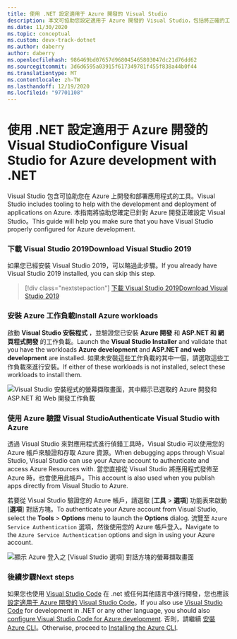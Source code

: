 ```yaml
---
title: 使用 .NET 設定適用于 Azure 開發的 Visual Studio
description: 本文可協助您設定適用于 Azure 開發的 Visual Studio，包括將正確的工作負載安裝並連接 Visual Studio 至您的 Azure 帳戶
ms.date: 11/30/2020
ms.topic: conceptual
ms.custom: devx-track-dotnet
ms.author: daberry
author: daberry
ms.openlocfilehash: 986469bd07657d968045465803047dc21d76dd62
ms.sourcegitcommit: 3d6d6595a03915f617349781f455f838a44b0f44
ms.translationtype: MT
ms.contentlocale: zh-TW
ms.lasthandoff: 12/19/2020
ms.locfileid: "97701108"
---
```

# <a name="configure-visual-studio-for-azure-development-with-net"></a><span data-ttu-id="4fe70-103">使用 .NET 設定適用于 Azure 開發的 Visual Studio</span><span class="sxs-lookup"><span data-stu-id="4fe70-103">Configure Visual Studio for Azure development with .NET</span></span>

<span data-ttu-id="4fe70-104">Visual Studio 包含可協助您在 Azure 上開發和部署應用程式的工具。</span><span class="sxs-lookup"><span data-stu-id="4fe70-104">Visual Studio includes tooling to help with the development and deployment of applications on Azure.</span></span>  <span data-ttu-id="4fe70-105">本指南將協助您確定已針對 Azure 開發正確設定 Visual Studio。</span><span class="sxs-lookup"><span data-stu-id="4fe70-105">This guide will help you make sure that you have Visual Studio properly configured for Azure development.</span></span>

### <a name="download-visual-studio-2019"></a><span data-ttu-id="4fe70-106">下載 Visual Studio 2019</span><span class="sxs-lookup"><span data-stu-id="4fe70-106">Download Visual Studio 2019</span></span>

<span data-ttu-id="4fe70-107">如果您已經安裝 Visual Studio 2019，可以略過此步驟。</span><span class="sxs-lookup"><span data-stu-id="4fe70-107">If you already have Visual Studio 2019 installed, you can skip this step.</span></span>

> [!div class="nextstepaction"]
> [<span data-ttu-id="4fe70-108">下載 Visual Studio 2019</span><span class="sxs-lookup"><span data-stu-id="4fe70-108">Download Visual Studio 2019</span></span>](https://www.visualstudio.com/downloads/)

### <a name="install-azure-workloads"></a><span data-ttu-id="4fe70-109">安裝 Azure 工作負載</span><span class="sxs-lookup"><span data-stu-id="4fe70-109">Install Azure workloads</span></span>

<span data-ttu-id="4fe70-110">啟動 **Visual Studio 安裝程式** ，並驗證您已安裝 **Azure 開發** 和 **ASP.NET 和 網頁程式開發** 的工作負載。</span><span class="sxs-lookup"><span data-stu-id="4fe70-110">Launch the **Visual Studio Installer** and validate that you have the workloads **Azure development** and **ASP.NET and web development** are installed.</span></span>  <span data-ttu-id="4fe70-111">如果未安裝這些工作負載的其中一個，請選取這些工作負載來進行安裝。</span><span class="sxs-lookup"><span data-stu-id="4fe70-111">If either of these workloads is not installed, select these workloads to install them.</span></span>

![Visual Studio 安裝程式的螢幕擷取畫面，其中顯示已選取的 Azure 開發和 ASP.NET 和 Web 開發工作負載](./media/visual-studio-installer-azure-development.png)

### <a name="authenticate-visual-studio-with-azure"></a><span data-ttu-id="4fe70-113">使用 Azure 驗證 Visual Studio</span><span class="sxs-lookup"><span data-stu-id="4fe70-113">Authenticate Visual Studio with Azure</span></span>

<span data-ttu-id="4fe70-114">透過 Visual Studio 來對應用程式進行偵錯工具時，Visual Studio 可以使用您的 Azure 帳戶來驗證和存取 Azure 資源。</span><span class="sxs-lookup"><span data-stu-id="4fe70-114">When debugging apps through Visual Studio, Visual Studio can use your Azure account to authenticate and access Azure Resources with.</span></span>  <span data-ttu-id="4fe70-115">當您直接從 Visual Studio 將應用程式發佈至 Azure 時，也會使用此帳戶。</span><span class="sxs-lookup"><span data-stu-id="4fe70-115">This account is also used when you publish apps directly from Visual Studio to Azure.</span></span>

<span data-ttu-id="4fe70-116">若要從 Visual Studio 驗證您的 Azure 帳戶，請選取 [**工具**  >  **選項**] 功能表來啟動 [**選項**] 對話方塊。</span><span class="sxs-lookup"><span data-stu-id="4fe70-116">To authenticate your Azure account from Visual Studio, select the **Tools** > **Options** menu to launch the **Options** dialog.</span></span> <span data-ttu-id="4fe70-117">流覽至 `Azure Service Authentication` 選項，然後使用您的 Azure 帳戶登入。</span><span class="sxs-lookup"><span data-stu-id="4fe70-117">Navigate to the `Azure Service Authentication` options and sign in using your Azure account.</span></span>

![顯示 Azure 登入之 [Visual Studio 選項] 對話方塊的螢幕擷取畫面](./media/visual-studio-azure-login-dialog.png)

### <a name="next-steps"></a><span data-ttu-id="4fe70-119">後續步驟</span><span class="sxs-lookup"><span data-stu-id="4fe70-119">Next steps</span></span>

<span data-ttu-id="4fe70-120">如果您也使用 [Visual Studio Code](https://code.visualstudio.com/) 在 .net 或任何其他語言中進行開發，您也應該 [設定適用于 Azure 開發的 Visual Studio Code](./configure-vs-code.md)。</span><span class="sxs-lookup"><span data-stu-id="4fe70-120">If you also use [Visual Studio Code](https://code.visualstudio.com/) for development in .NET or any other language, you should also [configure Visual Studio Code for Azure development](./configure-vs-code.md).</span></span> <span data-ttu-id="4fe70-121">否則，請繼續 [安裝 Azure CLI](./install-azure-cli.md)。</span><span class="sxs-lookup"><span data-stu-id="4fe70-121">Otherwise, proceed to [Installing the Azure CLI](./install-azure-cli.md).</span></span>
